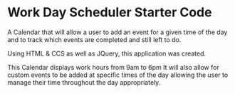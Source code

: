 # Work Day Scheduler Starter Code
A Calendar that will allow a user to add an event for a given time of the day and to track which events are completed and still left to do.

Using HTML & CCS as well as JQuery, this application was created.

This Calendar displays work hours from 9am to 6pm
It will also allow for custom events to be added at specific times of the day allowing the user to manage their time throughout the day appropriately. 
